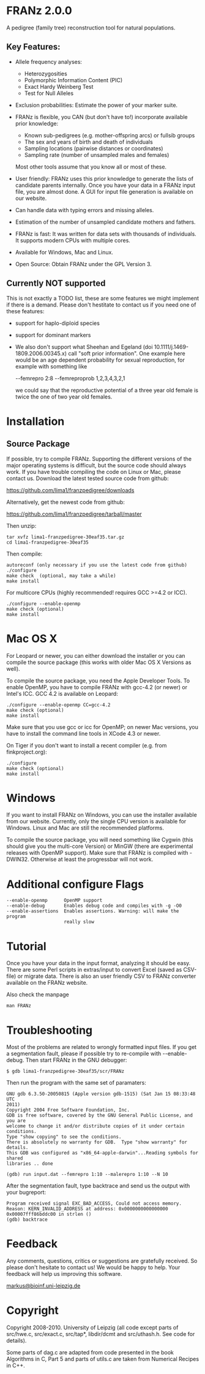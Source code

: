 FRANz 2.0.0
===========

A pedigree (family tree) reconstruction tool for natural populations.

Key Features:
-------------

* Allele frequency analyses:
     * Heterozygosities 
     * Polymorphic Information Content (PIC) 
     * Exact Hardy Weinberg Test
     * Test for Null Alleles

* Exclusion probabilities: Estimate the power of your marker suite. 

* FRANz is flexible, you CAN (but don't have to!) incorporate available prior
  knowledge:

     * Known sub-pedigrees (e.g. mother-offspring arcs) or fullsib groups
     * The sex and years of birth and death of individuals
     * Sampling locations (pairwise distances or coordinates)
     * Sampling rate (number of unsampled males and females)

  Most other tools assume that you know all or most of these.

* User friendly: FRANz uses this prior knowledge to generate the lists of 
  candidate parents internally. Once you have your data in a FRANz input
  file, you are almost done. A GUI for input file generation is available on
  our website.

* Can handle data with typing errors and missing alleles.

* Estimation of the number of unsampled candidate mothers and fathers.

* FRANz is fast: It was written for data sets with thousands of individuals.
  It supports modern CPUs with multiple cores.

* Available for Windows, Mac and Linux.

* Open Source: Obtain FRANz under the GPL Version 3.



Currently NOT supported 
-----------------------

This is not exactly a TODO list, these are some features we might implement if
there is a demand. Please don't hestitate to contact us if you need one of these
features:

* support for haplo-diploid species
* support for dominant markers
* We also don't support what Sheehan and Egeland (doi
  10.1111/j.1469-1809.2006.00345.x) call "soft prior information". One
  example here would be an age dependent probability for sexual reproduction,
  for example with something like

     --femrepro 2:8 --femreproprob 1,2,3,4,3,2,1

  we could say that the reproductive potential of a three year old female is
  twice the one of two year old females.  


Installation
============

Source Package
--------------

If possible, try to compile FRANz. Supporting the different versions of the
major operating systems is difficult, but the source code should always work.
If you have trouble compiling the code on Linux or Mac, please contact us.
Download the latest tested source code from github:

https://github.com/lima1/franzpedigree/downloads

Alternatively, get the newest code from github:

https://github.com/lima1/franzpedigree/tarball/master


Then unzip:

    tar xvfz lima1-franzpedigree-30eaf35.tar.gz
    cd lima1-franzpedigree-30eaf35


Then compile:

    autoreconf (only necessary if you use the latest code from github)
    ./configure 
    make check  (optional, may take a while)
    make install

For multicore CPUs (highly recommended! requires GCC >=4.2 or ICC).

    ./configure --enable-openmp
    make check (optional)
    make install



Mac OS X
========

For Leopard or newer, you can either download the installer or you can compile the
source package (this works with older Mac OS X Versions as well).

To compile the source package, you need the Apple Developer Tools. To enable
OpenMP, you have to compile FRANz with gcc-4.2 (or newer) or Intel's ICC. GCC
4.2 is available on Leopard:

    ./configure --enable-openmp CC=gcc-4.2
    make check (optional)
    make install

Make sure that you use gcc or icc for OpenMP; on newer Mac versions, you have
to install the command line tools in XCode 4.3 or newer.

On Tiger if you don't want to install a recent compiler (e.g. from
finkproject.org):

    ./configure
    make check (optional)
    make install

Windows
=======

If you want to install FRANz on Windows, you can use the installer available
from our website. Currently, only the single CPU version is available for
Windows. Linux and Mac are still the recommended platforms.

To compile the source package, you will need something like Cygwin (this
should give you the multi-core Version) or MinGW (there are experimental
releases with OpenMP support). Make sure that FRANz is compiled with -DWIN32.
Otherwise at least the progressbar will not work.


Additional configure Flags
==========================

    --enable-openmp      OpenMP support
    --enable-debug       Enables debug code and compiles with -g -O0
    --enable-assertions  Enables assertions. Warning: will make the program
                         really slow

Tutorial
========

Once you have your data in the input format, analyzing it should be easy.
There are some Perl scripts in extras/input to convert Excel (saved as
CSV-file) or migrate data. There is also an user friendly CSV to FRANz
converter available on the FRANz website.

Also check the manpage 
  
    man FRANz


Troubleshooting
===============

Most of the problems are related to wrongly formatted input files. If you get
a segmentation fault, please if possible try to re-compile with --enable-debug.
Then start FRANz in the GNU debugger:

    $ gdb lima1-franzpedigree-30eaf35/scr/FRANz

Then run the program with the same set of paramaters:

    GNU gdb 6.3.50-20050815 (Apple version gdb-1515) (Sat Jan 15 08:33:48 UTC
    2011)
    Copyright 2004 Free Software Foundation, Inc.
    GDB is free software, covered by the GNU General Public License, and you are
    welcome to change it and/or distribute copies of it under certain conditions.
    Type "show copying" to see the conditions.
    There is absolutely no warranty for GDB.  Type "show warranty" for details.
    This GDB was configured as "x86_64-apple-darwin"...Reading symbols for shared
    libraries .. done

    (gdb) run input.dat --femrepro 1:10 --malerepro 1:10 --N 10 

After the segmentation fault, type backtrace and send us the output with your
bugreport:

    Program received signal EXC_BAD_ACCESS, Could not access memory.
    Reason: KERN_INVALID_ADDRESS at address: 0x0000000000000000
    0x00007fff86bddc00 in strlen ()
    (gdb) backtrace 



Feedback
========

Any comments, questions, critics or suggestions are gratefully received.  So
please don't hesitate to contact us! We would be happy to help. Your feedback
will help us improving this software.

markus@bioinf.uni-leipzig.de

Copyright
=========

Copyright 2008-2010. University of Leipzig (all code except parts of
src/hwe.c, src/exact.c, src/tap*, libdir/dcmt and src/uthash.h. See code for
details).

Some parts of dag.c are adapted from code presented in the book Algorithms in
C, Part 5 and parts of utils.c are taken from Numerical Recipes in C++. 
